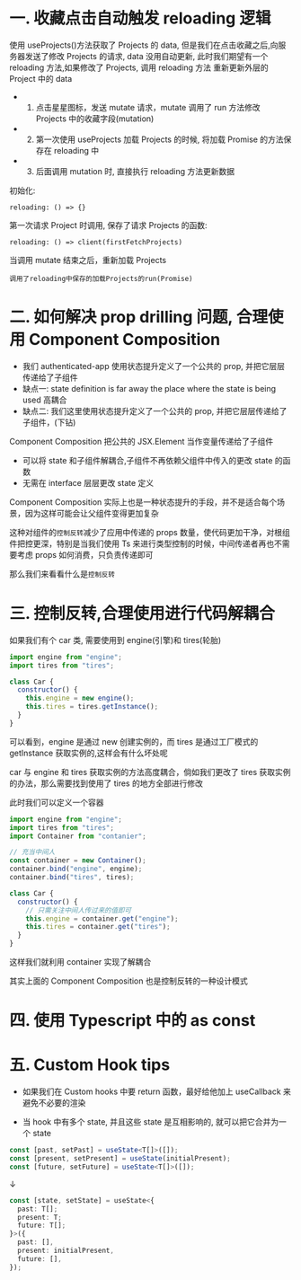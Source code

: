 # 一. 收藏点击自动触发 reloading 逻辑

使用 useProjects()方法获取了 Projects 的 data, 但是我们在点击收藏之后,向服务器发送了修改 Projects
的请求, data 没用自动更新, 此时我们期望有一个 reloading 方法,如果修改了 Projects, 调用 reloading 方法
重新更新外层的 Project 中的 data

- 1. 点击星星图标，发送 mutate 请求，mutate 调用了 run 方法修改 Projects 中的收藏字段(mutation)
- 2. 第一次使用 useProjects 加载 Projects 的时候, 将加载 Promise 的方法保存在 reloading 中
- 3. 后面调用 mutation 时, 直接执行 reloading 方法更新数据

初始化:

```
reloading: () => {}
```

第一次请求 Project 时调用, 保存了请求 Projects 的函数:

```
reloading: () => client(firstFetchProjects)
```

当调用 mutate 结束之后，重新加载 Projects

```
调用了reloading中保存的加载Projects的run(Promise)
```

# 二. 如何解决 prop drilling 问题, 合理使用 Component Composition

- 我们 authenticated-app 使用状态提升定义了一个公共的 prop, 并把它层层传递给了子组件
- 缺点一: state definition is far away the place where the state is being used 高耦合
- 缺点二: 我们这里使用状态提升定义了一个公共的 prop, 并把它层层传递给了子组件，(下钻)

Component Composition 把公共的 JSX.Element 当作变量传递给了子组件

- 可以将 state 和子组件解耦合,子组件不再依赖父组件中传入的更改 state 的函数
- 无需在 interface 层层更改 state 定义

Component Composition 实际上也是一种状态提升的手段，并不是适合每个场景，因为这样可能会让父组件变得更加复杂

这种对组件的`控制反转`减少了应用中传递的 props 数量，使代码更加干净，对根组件把控更深，特别是当我们使用 Ts 来进行类型控制的时候，中间传递者再也不需要考虑 props 如何消费，只负责传递即可

那么我们来看看什么是`控制反转`

# 三. 控制反转,合理使用进行代码解耦合

如果我们有个 car 类, 需要使用到 engine(引擎)和 tires(轮胎)

```js
import engine from "engine";
import tires from "tires";

class Car {
  constructor() {
    this.engine = new engine();
    this.tires = tires.getInstance();
  }
}
```

可以看到，engine 是通过 new 创建实例的，而 tires 是通过工厂模式的 getInstance 获取实例的,这样会有什么坏处呢

car 与 engine 和 tires 获取实例的方法高度耦合，倘如我们更改了 tires 获取实例的办法，那么需要找到使用了 tires 的地方全部进行修改

此时我们可以定义一个容器

```js
import engine from "engine";
import tires from "tires";
import Container from "contanier";

// 充当中间人
const container = new Container();
container.bind("engine", engine);
container.bind("tires", tires);

class Car {
  constructor() {
    // 只需关注中间人传过来的值即可
    this.engine = container.get("engine");
    this.tires = container.get("tires");
  }
}
```

这样我们就利用 container 实现了解耦合

其实上面的 Component Composition 也是控制反转的一种设计模式

# 四. 使用 Typescript 中的 as const

# 五. Custom Hook tips

- 如果我们在 Custom hooks 中要 return 函数，最好给他加上 useCallback 来避免不必要的渲染

- 当 hook 中有多个 state, 并且这些 state 是互相影响的, 就可以把它合并为一个 state

```ts
const [past, setPast] = useState<T[]>([]);
const [present, setPresent] = useState(initialPresent);
const [future, setFuture] = useState<T[]>([]);
```

↓

```ts
const [state, setState] = useState<{
  past: T[];
  present: T;
  future: T[];
}>({
  past: [],
  present: initialPresent,
  future: [],
});
```
